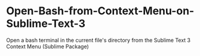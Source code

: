# Open-Bash-from-Context-Menu-on-Sublime-Text-3
Open a bash terminal in the current file's directory from the Sublime Text 3 Context Menu (Sublime Package)
